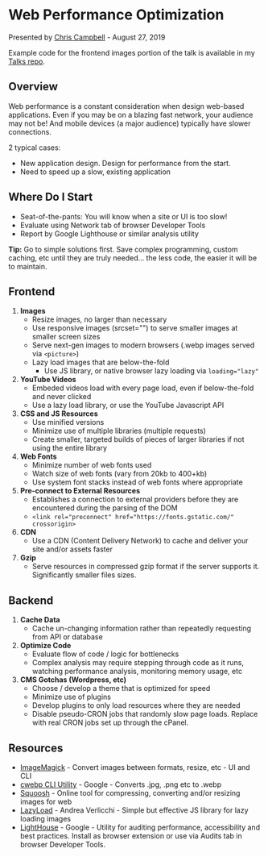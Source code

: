 # Web Performance Optimization

Presented by [Chris Campbell](https://github.com/christophertcampbell) - August 27, 2019

Example code for the frontend images portion of the talk is available in my [Talks repo](https://github.com/christophertcampbell/talks).

## Overview

Web performance is a constant consideration when design web-based applications.  Even if you may be on a blazing fast network, your audience may not be!  And mobile devices (a major audience) typically have slower connections.

2 typical cases:

* New application design.  Design for performance from the start.
* Need to speed up a slow, existing application

## Where Do I Start

* Seat-of-the-pants: You will know when a site or UI is too slow!
* Evaluate using Network tab of browser Developer Tools
* Report by Google Lighthouse or similar analysis utility

**Tip:** Go to simple solutions first. Save complex programming, custom caching, etc until they are truly needed... the less code, the easier it will be to maintain.

## Frontend

1. **Images**
	* Resize images, no larger than necessary
	* Use responsive images (srcset="") to serve smaller images at smaller screen sizes
	* Serve next-gen images to modern browsers (.webp images served via `<picture>`)
	* Lazy load images that are below-the-fold
		* Use JS library, or native browser lazy loading via `loading="lazy"`
1. **YouTube Videos**
	* Embeded videos load with every page load, even if below-the-fold and never clicked
	* Use a lazy load library, or use the YouTube Javascript API
1. **CSS and JS Resources**
	* Use minified versions
	* Minimize use of multiple libraries (multiple requests)
	* Create smaller, targeted builds of pieces of larger libraries if not using the entire library
1. **Web Fonts**
	* Minimize number of web fonts used
	* Watch size of web fonts (vary from 20kb to 400+kb)
	* Use system font stacks instead of web fonts where appropriate
1. **Pre-connect to External Resources**
	* Establishes a connection to external providers before they are encountered during the parsing of the DOM
	* `<link rel="preconnect" href="https://fonts.gstatic.com/" crossorigin>`
1. **CDN**
	* Use a CDN (Content Delivery Network) to cache and deliver your site and/or assets faster
1. **Gzip**
	* Serve resources in compressed gzip format if the server supports it. Significantly smaller files sizes.

## Backend

1. **Cache Data**
	* Cache un-changing information rather than repeatedly requesting from API or database
2. **Optimize Code**
	* Evaluate flow of code / logic for bottlenecks
	* Complex analysis may require stepping through code as it runs, watching performance analysis, monitoring memory usage, etc
3. **CMS Gotchas (Wordpress, etc)**
	* Choose / develop a theme that is optimized for speed
	* Minimize use of plugins
	* Develop plugins to only load resources where they are needed
	* Disable pseudo-CRON jobs that randomly slow page loads.  Replace with real CRON jobs set up through the cPanel.

## Resources

* [ImageMagick](https://imagemagick.org/) - Convert images between formats, resize, etc - UI and CLI
* [cwebp CLI Utility](https://developers.google.com/speed/webp/docs/cwebp) - Google - Converts .jpg, .png etc to .webp
* [Squoosh](https://squoosh.app/) - Online tool for compressing, converting and/or resizing images for web
* [LazyLoad](https://github.com/verlok/lazyload) - Andrea Verlicchi - Simple but effective JS library for lazy loading images
* [LightHouse](https://developers.google.com/web/tools/lighthouse/) - Google - Utility for auditing performance, accessibility and best practices. Install as browser extension or use via Audits tab in browser Developer Tools.